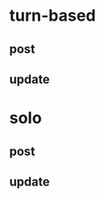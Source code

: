 # turn-based

## post



## update


# solo

## post

## update
<!--stackedit_data:
eyJoaXN0b3J5IjpbNjI3MjAyNTQwLDc3NzMyNTYzMSw2MzcwMj
Y5NjcsMTgzNTQxNjIzMywtODcxNjE5MDM2XX0=
-->